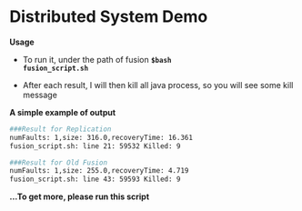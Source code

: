 # Distributed System Demo 
__Usage__

+ To run it, under the path of fusion
**<code>$bash fusion_script.sh</code>** 

+ After each result, I will then kill all java process, so you will see some kill message



__A simple example of output__


```bash
###Result for Replication
numFaults: 1,size: 316.0,recoveryTime: 16.361
fusion_script.sh: line 21: 59532 Killed: 9
```

```bash
###Result for Old Fusion
numFaults: 1,size: 255.0,recoveryTime: 4.719
fusion_script.sh: line 43: 59593 Killed: 9               
```
**...To get more, please run this script**

